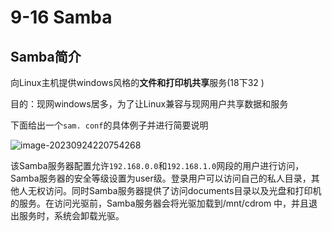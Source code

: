 # 9-16 Samba

## Samba简介

向Linux主机提供windows风格的**文件和打印机共享**服务(18下32 )

目的：现网windows居多，为了让Linux兼容与现网用户共享数据和服务

下面给出一个`sam. conf`的具体例子并进行简要说明

![image-20230924220754268](https://img.yatjay.top/md/image-20230924220754268.png)

该Samba服务器配置允许`192.168.0.0`和`192.168.1.0`网段的用户进行访问，Samba服务器的安全等级设置为user级。登录用户可以访问自己的私人目录，其他人无权访问。同时Samba服务器提供了访问documents目录以及光盘和打印机的服务。在访问光驱前，Samba服务器会将光驱加载到/mnt/cdrom 中，并且退出服务时，系统会卸载光驱。
